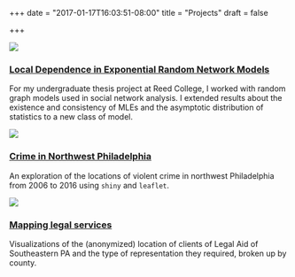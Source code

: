 +++
date = "2017-01-17T16:03:51-08:00"
title = "Projects"
draft = false

+++

[![](/thesis/thesis_files/figure-html/example-net-1.png)](/thesis)
### [Local Dependence in Exponential Random Network Models](/thesis)
For my undergraduate thesis project at Reed College, I worked with random graph models used in social network analysis. I extended results about the existence and consistency of MLEs and the asymptotic distribution of statistics to a new class of model.

[![](/images/philly_crime.jpg)](http://r.nicksolomon.me/shiny/nw_philly_crime/)
### [Crime in Northwest Philadelphia](http://r.nicksolomon.me/shiny/nw_philly_crime/)
An exploration of the locations of violent crime in northwest Philadelphia from 2006 to 2016 using `shiny` and `leaflet`.

[![](/images/lasp_widgets.jpg)](/pages/lasp/)
### [Mapping legal services](/pages/lasp)
Visualizations of the (anonymized) location of clients of Legal Aid of Southeastern PA and the type of representation they required, broken up by county.
